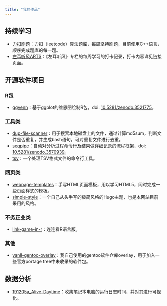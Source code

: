 ```yaml
---
title: "我的作品"
---
```


## 持续学习

* [力扣刷题](https://github.com/yanlinlin82/leetcode)：力扣（leetcode）算法题库，每周坚持刷题，目前使用C++语言，顺序完成题库的每一题。
* [左耳听风ARTS](https://github.com/yanlinlin82/ARTS-Weekly)：《左耳听风》专栏的每周学习的打卡记录，打卡内容详见链接页面。

## 开源软件项目

### R包

* [ggvenn](https://github.com/yanlinlin82/ggvenn)：基于ggplot的维恩图绘制R包，doi: [10.5281/zenodo.3521775](https://doi.org/10.5281/zenodo.3521775)。

### 工具类

* [dup-file-scanner](https://github.com/yanlinlin82/dup-file-scanner)：用于搜索本地磁盘上的文件，通过计算md5sum，判断文件是否重复，并生成bash语句，可对重复文件进行去重。
* [seqpipe](https://github.com/yanlinlin82/seqpipe)：自动对分析过程命令行及结果做详细记录的流程框架，doi: [10.5281/zenodo.3570939](https://doi.org/10.5281/zenodo.3570939)。
* [tsv](https://github.com/yanlinlin82/tsv)：一个处理TSV格式文件的命令行工具。

### 网页类

* [webpage-templates](https://github.com/yanlinlin82/webpage-templates)：手写HTML页面模板，用以学习HTML5，同时完成一些页面样式的模板。
* [simple-style](https://github.com/yanlinlin82/simple-style)：一个自己从头手写的极简风格的Hugo主题，也是本网站目前采用的风格。

### 不务正业类

* [link-game-in-r](https://github.com/yanlinlin82/link-game-in-r)：连连看R语言版。

### 其他

* [yanll-gentoo-overlay](https://github.com/yanlinlin82/yanll-gentoo-overlay)：我自己使用的gentoo软件仓库overlay，用于加入一些官方portage tree中未收录的软件包。

## 数据分析

* [191205a\_Alive-Daytime](https://github.com/yanlinlin82/191205a_Alive-Daytime)：收集笔记本电脑的运行日志时间，并对其进行可视化。
